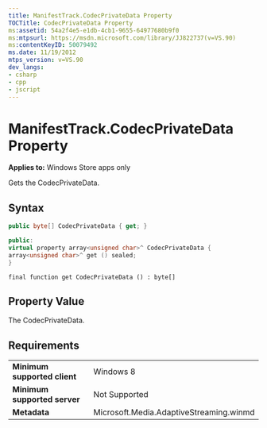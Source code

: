 ```yaml
---
title: ManifestTrack.CodecPrivateData Property
TOCTitle: CodecPrivateData Property
ms:assetid: 54a2f4e5-e1db-4cb1-9655-64977680b9f0
ms:mtpsurl: https://msdn.microsoft.com/library/JJ822737(v=VS.90)
ms:contentKeyID: 50079492
ms.date: 11/19/2012
mtps_version: v=VS.90
dev_langs:
- csharp
- cpp
- jscript
---
```


# ManifestTrack.CodecPrivateData Property

**Applies to:** Windows Store apps only

Gets the CodecPrivateData.

## Syntax

```csharp
public byte[] CodecPrivateData { get; }
```

```cpp
public:
virtual property array<unsigned char>^ CodecPrivateData {
array<unsigned char>^ get () sealed;
}
```

```jscript
final function get CodecPrivateData () : byte[]
```

## Property Value

The CodecPrivateData.

## Requirements

|||
|--- |--- |
|**Minimum supported client**|Windows 8|
|**Minimum supported server**|Not Supported|
|**Metadata**|Microsoft.Media.AdaptiveStreaming.winmd|
